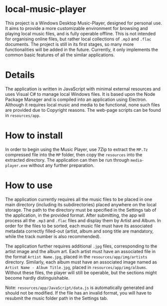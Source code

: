 # local-music-player
 
This project is a Windows Desktop Music-Player, designed for personal use. It aims to provide a more customizable environment for browsing and playing local music files, and is fully operable offline. This is not intended for organising online files, but rather local collections of ```.mp3``` and ```.flac``` documents. The project is still in its first stages, so many more functionalities will be added in the future. Currently, it only implements the common basic features of all the similar applications.

# Details

The application is written in JavaScript with minimal external resources and uses Visual C# to manage local Windows files. It is based upon the Node Package Manager and is compiled into an application using Electron. Although it requires local music and media to be functional, none such files are provided due to Copyright reasons. The web-page scripts can be found in ```resources/app```.

# How to install

In order to begin using the Music Player, use 7Zip to extract the ```MP.7z``` compressed file into the ```MP``` folder, then copy the ```resources``` into the extracted directory. The application can then be run through ```media-player.exe``` without any further preparation.

# How to use

The application currently requires all the music files to be placed in one main directory (including its subdirectories) placed anywhere on the local storage. The path to the directory must be specified in the Settings tab of the application, in the provided format. After submitting, the app will process all the ```.mp3``` and ```.flac``` files and display them by Artist and Album. In order for the files to be sorted, each music file must have its associated metadata correctly filled-out (artist, album and song title are mandatory, while the track number is also recommended).

The application further requires additional ```.jpg``` files, corresponding to the artist image and the album art. Each artist must have an associated file in the format ```Artist Name.jpg```, placed in the ```resources/app/img/artists``` directory. Similarly, each album must have an associated image named as ```Artist Name - Album Title.jpg```, placed in ```resources/app/img/albums```. Without these files, the player will still be operable, but the sections might become hardly distinguishable.

Note: ```resources/app/JavaScript/data.js``` is automatically generated and should not be modified. If the file has an invalid format, you will have to resubmit the music folder path in the Settings tab.
